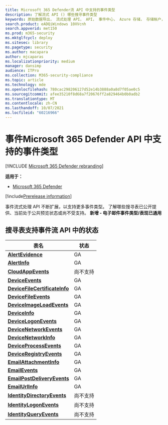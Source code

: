 ```yaml
---
title: Microsoft 365 Defender流 API 中支持的事件类型
description: 了解流式 API () 哪些搜寻事件类型
keywords: 原始数据导出， 流式处理 API， API， 事件中心， Azure 存储， 存储帐户， 搜寻， 原始数据共享
search.product: eADQiWindows 10XVcnh
search.appverid: met150
ms.prod: m365-security
ms.mktglfcycl: deploy
ms.sitesec: library
ms.pagetype: security
ms.author: macapara
author: mjcaparas
ms.localizationpriority: medium
manager: dansimp
audience: ITPro
ms.collection: M365-security-compliance
ms.topic: article
ms.technology: mde
ms.openlocfilehash: 780cac298206127d52e14b3888a0a8d7f05ae0c5
ms.sourcegitcommit: afee35210f8d68a7f20676ff2a829464b0b0adb2
ms.translationtype: MT
ms.contentlocale: zh-CN
ms.lasthandoff: 10/07/2021
ms.locfileid: "60216966"
---
```

# <a name="supported-microsoft-365-defender-event-types-in-event-streaming-api"></a>事件Microsoft 365 Defender API 中支持的事件类型

[!INCLUDE [Microsoft 365 Defender rebranding](../../includes/microsoft-defender.md)]

**适用于：**
- [Microsoft 365 Defender](https://go.microsoft.com/fwlink/?linkid=2118804)

[!include[Prerelease information](../../includes/prerelease.md)]


事件流式处理 API 不断扩展，以支持更多事件类型。 了解哪些搜寻表已公开提供、当前处于公共预览状态或尚不受支持。 
**新增 - 电子邮件事件类型/表现已通用**

## <a name="hunting-tables-support-status-in-event-streaming-api"></a>搜寻表支持事件流 API 中的状态

| 表名 | 状态 |
|------------|-------------|
| **[AlertEvidence](advanced-hunting-alertevidence-table.md)** | GA |
| **[AlertInfo](advanced-hunting-alertinfo-table.md)** | GA  |
| **[CloudAppEvents](advanced-hunting-cloudappevents-table.md)** | 尚不支持 |
| **[DeviceEvents](advanced-hunting-deviceevents-table.md)** |GA |
| **[DeviceFileCertificateInfo](advanced-hunting-DeviceFileCertificateInfo-table.md)** |GA |
| **[DeviceFileEvents](advanced-hunting-devicefileevents-table.md)** | GA |
| **[DeviceImageLoadEvents](advanced-hunting-deviceimageloadevents-table.md)** | GA |
| **[DeviceInfo](advanced-hunting-deviceinfo-table.md)** | GA |
| **[DeviceLogonEvents](advanced-hunting-devicelogonevents-table.md)** | GA |
| **[DeviceNetworkEvents](advanced-hunting-devicenetworkevents-table.md)** |GA |
| **[DeviceNetworkInfo](advanced-hunting-devicenetworkinfo-table.md)** | GA |
| **[DeviceProcessEvents](advanced-hunting-deviceprocessevents-table.md)** | GA |
| **[DeviceRegistryEvents](advanced-hunting-deviceregistryevents-table.md)** | GA |
| **[EmailAttachmentInfo](advanced-hunting-emailattachmentinfo-table.md)** | GA |
| **[EmailEvents](advanced-hunting-emailevents-table.md)** | GA |
| **[EmailPostDeliveryEvents](advanced-hunting-emailpostdeliveryevents-table.md)** | GA |
| **[EmailUrlInfo](advanced-hunting-emailurlinfo-table.md)** | GA |
| **[IdentityDirectoryEvents](advanced-hunting-identitydirectoryevents-table.md)** | 尚不支持 |
| **[IdentityLogonEvents](advanced-hunting-identitylogonevents-table.md)** | 尚不支持 |
| **[IdentityQueryEvents](advanced-hunting-identityqueryevents-table.md)** | 尚不支持 |

